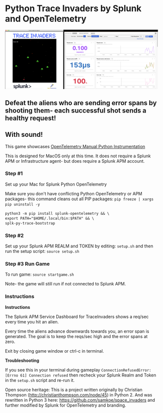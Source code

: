 # Python Trace Invaders by Splunk and OpenTelemetry

<img src="./screenshot.png" width="640">

## Defeat the aliens who are sending error spans by shooting them- each successful shot sends a healthy request!
## With sound!

This game showcases [OpenTelemetry Manual Python Instrumentation](https://opentelemetry-python.readthedocs.io/en/stable/)

This is designed for MacOS only at this time.
It does not require a Splunk APM or Infrastructure agent- but does require a Splunk APM account.

### Step #1

Set up your Mac for Splunk Python OpenTelemetry

Make sure you don't have conflicting Python OpenTelemetry or APM packages- this command cleans out all PIP packages: `pip freeze | xargs pip uninstall -y`

```
python3 -m pip install splunk-opentelemetry && \
export PATH="$HOME/.local/bin:$PATH" && \
splk-py-trace-bootstrap
```

### Step #2

Set up your Splunk APM REALM and TOKEN by editing: `setup.sh` and then run the setup script: `source setup.sh`

### Step #3 Run Game

To run game: `source startgame.sh`

Note- the game will still run if not connected to Splunk APM.

### Instructions ###

**Instructions**

The Splunk APM Service Dashboard for TraceInvaders shows a req/sec every time you hit an alien.

Every time the aliens advance downwards towards you, an error span is generated.
The goal is to keep the reqs/sec high and the error spans at zero.

Exit by closing game window or ctrl-c in terminal.

**Troubleshooting**

If you see this in your terminal during gameplay `ConnectionRefusedError: [Errno 61] Connection refused` then recheck your Splunk Realm and Token in the `setup.sh` script and re-run it.


Open source heritage:
This is a project written originally by Christian Thompson (http://christianthompson.com/node/45) in Python 2. And was rewritten in Python 3 here: https://github.com/samkoe/space_invaders and further modified by Splunk for OpenTelemetry and branding.
